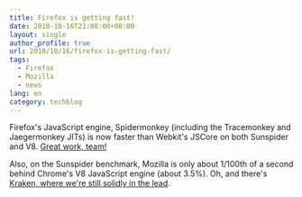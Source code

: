 ```yaml
---
title: Firefox is getting fast!
date: 2010-10-16T21:08:00+00:00
layout: single
author_profile: true
url: 2010/10/16/firefox-is-getting-fast/
tags:
  - Firefox
  - Mozilla
  - news
lang: en
category: techblog
---
```

Firefox's JavaScript engine, Spidermonkey (including the Tracemonkey and Jaegermonkey JITs) is now faster than Webkit's JSCore on both Sunspider and V8. [Great work, team!](http://www.arewefastyet.com/)

Also, on the Sunspider benchmark, Mozilla is only about 1/100th of a second behind Chrome's V8 JavaScript engine (about 3.5%). Oh, and there's [Kraken, where we're still solidly in the lead](http://weblogs.mozillazine.org/asa/archives/2010/09/javascript_performan.html).